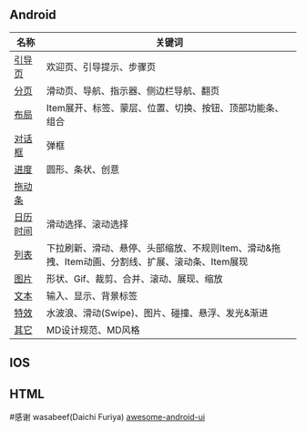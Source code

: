 
## Android
名称| 关键词 
---|---
[引导页](Android/引导页.md)|欢迎页、引导提示、步骤页
[分页](Android/分页.md)|滑动页、导航、指示器、侧边栏导航、翻页
[布局](Android/布局.md)|Item展开、标签、蒙层、位置、切换、按钮、顶部功能条、组合
[对话框](Android/对话框.md)|弹框
[进度](Android/进度.md)|圆形、条状、创意
[拖动条](Android/进度.md)|
[日历时间](Android/日历时间.md)|滑动选择、滚动选择
[列表](Android/列表.md)|下拉刷新、滑动、悬停、头部缩放、不规则Item、滑动&拖拽、Item动画、分割线、扩展、滚动条、Item展现
[图片](Android/图片.md)|形状、Gif、裁剪、合并、滚动、展现、缩放
[文本](Android/文本.md)|输入、显示、背景标签
[特效](Android/特效.md)|水波浪、滑动(Swipe)、图片、碰撞、悬浮、发光&渐进
[其它](Android/其它.md)|MD设计规范、MD风格

## IOS

## HTML


#感谢
wasabeef(Daichi Furiya) [awesome-android-ui](https://github.com/wasabeef/awesome-android-ui)
